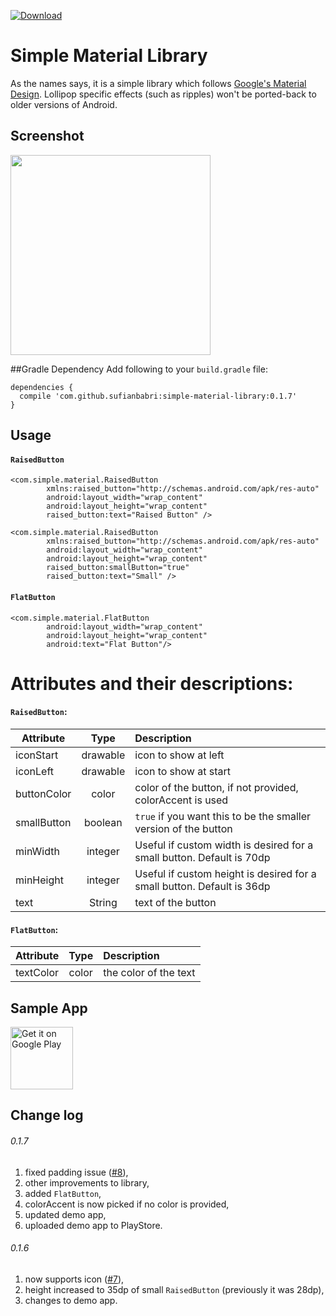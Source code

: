 [ ![Download](https://api.bintray.com/packages/sufian88/maven/simple-material-library/images/download.svg) ](https://bintray.com/sufian88/maven/simple-material-library/_latestVersion)
# Simple Material Library
As the names says, it is a simple library which follows [Google's Material Design][1]. Lollipop specific effects (such as ripples) won't be ported-back to older versions of Android.

## Screenshot
<img src="https://raw.githubusercontent.com/SufianBabri/simple-material-library/master/screen.png" width="320">

##Gradle Dependency
Add following to your `build.gradle` file:

    dependencies {
      compile 'com.github.sufianbabri:simple-material-library:0.1.7'
    }


## Usage
#### `RaisedButton`

    <com.simple.material.RaisedButton
            xmlns:raised_button="http://schemas.android.com/apk/res-auto"
            android:layout_width="wrap_content"
            android:layout_height="wrap_content"
            raised_button:text="Raised Button" />
            
    <com.simple.material.RaisedButton
            xmlns:raised_button="http://schemas.android.com/apk/res-auto"
            android:layout_width="wrap_content"
            android:layout_height="wrap_content"
            raised_button:smallButton="true"
            raised_button:text="Small" />
            
#### `FlatButton`

    <com.simple.material.FlatButton
			android:layout_width="wrap_content"
			android:layout_height="wrap_content"
			android:text="Flat Button"/>
            
# Attributes and their descriptions:

#### `RaisedButton`:

| Attribute        | Type           | Description  |
| ------------- |:-------------:|:-----|
| iconStart      | drawable | icon to show at left |
| iconLeft      | drawable | icon to show at start |
| buttonColor      | color | color of the button, if not provided, colorAccent is used |
| smallButton      | boolean | `true` if you want this to be the smaller version of the button |
| minWidth      | integer | Useful if custom width is desired for a small button. Default is 70dp |
| minHeight      | integer | Useful if custom height is desired for a small button. Default is 36dp |
| text      | String | text of the button |


#### `FlatButton`:

| Attribute        | Type           | Description  |
| ------------- |:-------------:|:-----|
| textColor      | color | the color of the text |

## Sample App

<a href='https://play.google.com/store/apps/details?id=com.sufian.simpleMaterialLibrary&utm_source=global_co&utm_medium=prtnr&utm_content=Mar2515&utm_campaign=PartBadge&pcampaignid=MKT-Other-global-all-co-prtnr-py-PartBadge-Mar2515-1'><img alt='Get it on Google Play' src='https://play.google.com/intl/en_us/badges/images/generic/en-play-badge.png' height="100"/></a>

## Change log

###### 0.1.7
1. fixed padding issue ([#8](https://github.com/SufianBabri/simple-material-library/issues/8)),
1. other improvements to library,
1. added `FlatButton`,
1. colorAccent is now picked if no color is provided,
1. updated demo app,
1. uploaded demo app to PlayStore.

###### 0.1.6
1. now supports icon ([#7](https://github.com/SufianBabri/simple-material-library/issues/7)),
1. height increased to 35dp of small `RaisedButton` (previously it was 28dp),
1. changes to demo app.

  [1]: www.google.com/design/spec/material-design/introduction.html
